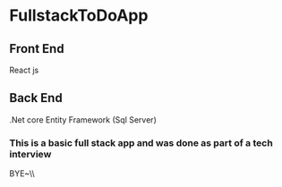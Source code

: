 # FullstackToDoApp


## Front End
React js 

## Back End
.Net core Entity Framework (Sql Server)




### This is a basic full stack app and was done as part of a tech interview
BYE~\\\\
